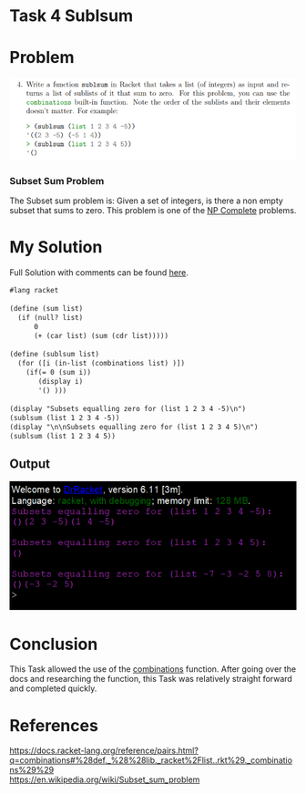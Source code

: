 # Task 4 Sublsum

# Problem
<img src="images/task4.png">

### Subset Sum Problem
The Subset sum problem is: Given a set of integers, is there a non empty subset that sums to zero. This problem is one of the [NP Complete](https://en.wikipedia.org/wiki/NP-completeness) problems.

# My Solution
Full Solution with comments can be found [here](https://github.com/moranpatrick/Theory-Of-Algorithms/blob/master/Tasks/Task3/Task4.rkt).
```Racket
#lang racket

(define (sum list)
  (if (null? list)
      0
      (+ (car list) (sum (cdr list)))))

(define (sublsum list)
  (for ([i (in-list (combinations list) )])
    (if(= 0 (sum i))
       (display i)
       '() )))

(display "Subsets equalling zero for (list 1 2 3 4 -5)\n")
(sublsum (list 1 2 3 4 -5))
(display "\n\nSubsets equalling zero for (list 1 2 3 4 5)\n")
(sublsum (list 1 2 3 4 5))

```

## Output
<img src="images/output.png">

# Conclusion
This Task allowed the use of the [combinations](https://docs.racket-lang.org/reference/pairs.html?q=combinations#%28def._%28%28lib._racket%2Flist..rkt%29._combinations%29%29) function. After going over the docs and researching the function, this Task was relatively straight forward and completed quickly. 

# References
https://docs.racket-lang.org/reference/pairs.html?q=combinations#%28def._%28%28lib._racket%2Flist..rkt%29._combinations%29%29    
https://en.wikipedia.org/wiki/Subset_sum_problem


